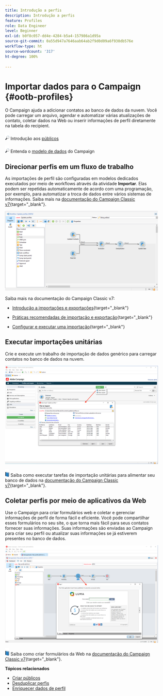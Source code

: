 ```yaml
---
title: Introdução a perfis
description: Introdução a perfis
feature: Profiles
role: Data Engineer
level: Beginner
exl-id: b0f8c057-dd4e-4284-b5a4-157986a1d95a
source-git-commit: 0a55d947a7646aab64ab2f9d0d09a6f930db576e
workflow-type: ht
source-wordcount: '317'
ht-degree: 100%

---
```


# Importar dados para o Campaign {#ootb-profiles}

O Campaign ajuda a adicionar contatos ao banco de dados da nuvem. Você pode carregar um arquivo, agendar e automatizar várias atualizações de contato, coletar dados na Web ou inserir informações de perfil diretamente na tabela do recipient.

![](../assets/do-not-localize/glass.png) Introdução aos [públicos](audiences.md)

![](../assets/do-not-localize/glass.png) Entenda o [modelo de dados](../dev/datamodel.md) do Campaign

## Direcionar perfis em um fluxo de trabalho

As importações de perfil são configuradas em modelos dedicados executados por meio de workflows através da atividade **Importar**. Elas podem ser repetidas automaticamente de acordo com uma programação, por exemplo, para automatizar a troca de dados entre vários sistemas de informações. Saiba mais na [documentação do Campaign Classic v7](https://experienceleague.adobe.com/docs/campaign-classic/using/getting-started/importing-and-exporting-data/import-export-workflows.html?lang=pt-BR){target=&quot;_blank&quot;}.

![](assets/import-wf.png)

Saiba mais na documentação do Campaign Classic v7:

* [Introdução a importações e exportações](https://experienceleague.adobe.com/docs/campaign-classic/using/getting-started/importing-and-exporting-data/get-started-data-import-export.html?lang=pt-BR){target=&quot;_blank&quot;}

* [Práticas recomendadas de importação e exportação](https://experienceleague.adobe.com/docs/campaign-classic/using/getting-started/importing-and-exporting-data/best-practices/import-export-best-practices.html?lang=pt-BR){target=&quot;_blank&quot;}

* [Configurar e executar uma importação](https://experienceleague.adobe.com/docs/campaign-classic/using/getting-started/importing-and-exporting-data/generic-imports-exports/executing-import-jobs.html?lang=pt-BR){target=&quot;_blank&quot;}

## Executar importações unitárias

Crie e execute um trabalho de importação de dados genérico para carregar contatos no banco de dados na nuvem.

![](assets/new-import.png)

![](../assets/do-not-localize/book.png) Saiba como executar tarefas de importação unitárias para alimentar seu banco de dados na [documentação do Campaign Classic v7](https://experienceleague.adobe.com/docs/campaign-classic/using/getting-started/importing-and-exporting-data/generic-imports-exports/about-generic-imports-exports.html?lang=pt-BR){target=&quot;_blank&quot;}.

## Coletar perfis por meio de aplicativos da Web

Use o Campaign para criar formulários web e coletar e gerenciar informações de perfil de forma fácil e eficiente. Você pode compartilhar esses formulários no seu site, o que torna mais fácil para seus contatos fornecer suas informações. Suas informações são enviadas ao Campaign para criar seu perfil ou atualizar suas informações se já estiverem presentes no banco de dados.

![](assets/web-form-page.png)

![](../assets/do-not-localize/book.png) Saiba como criar formulários da Web na [documentação do Campaign Classic v7](https://experienceleague.adobe.com/docs/campaign-classic/using/designing-content/web-forms/about-web-forms.html?lang=pt-BR){target=&quot;_blank&quot;}.

**Tópicos relacionados**

* [Criar públicos](audiences.md)
* [Desduplicar perfis](https://experienceleague.adobe.com/docs/campaign/automation/workflows/use-cases/data-management/deduplication-merge.html?lang=pt-BR)
* [Enriquecer dados de perfil](https://experienceleague.adobe.com/docs/campaign/automation/workflows/use-cases/data-management/enrich-data.html?lang=pt-BR)
